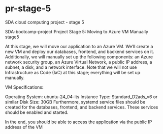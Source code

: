 # pr-stage-5
SDA cloud computing project - stage 5

SDA-bootcamp-project
Project Stage 5: Moving to Azure VM Manually
stage5

At this stage, we will move our application to an Azure VM. We’ll create a new VM and deploy our databases, frontend, and backend services on it. Additionally, we will manually set up the following components: an Azure network security group, an Azure Virtual Network, a public IP address, a subnet, a disk, and a network interface. Note that we will not use Infrastructure as Code (IaC) at this stage; everything will be set up manually.

VM Specifications:

Operating System: ubuntu-24_04-lts
Instance Type: Standard_D2ads_v6 or similar
Disk Size: 30GB
Furthermore, systemd service files should be created for the databases, frontend, and backend services. These services should be enabled and started.

In the end, you should be able to access the application via the public IP address of the VM
